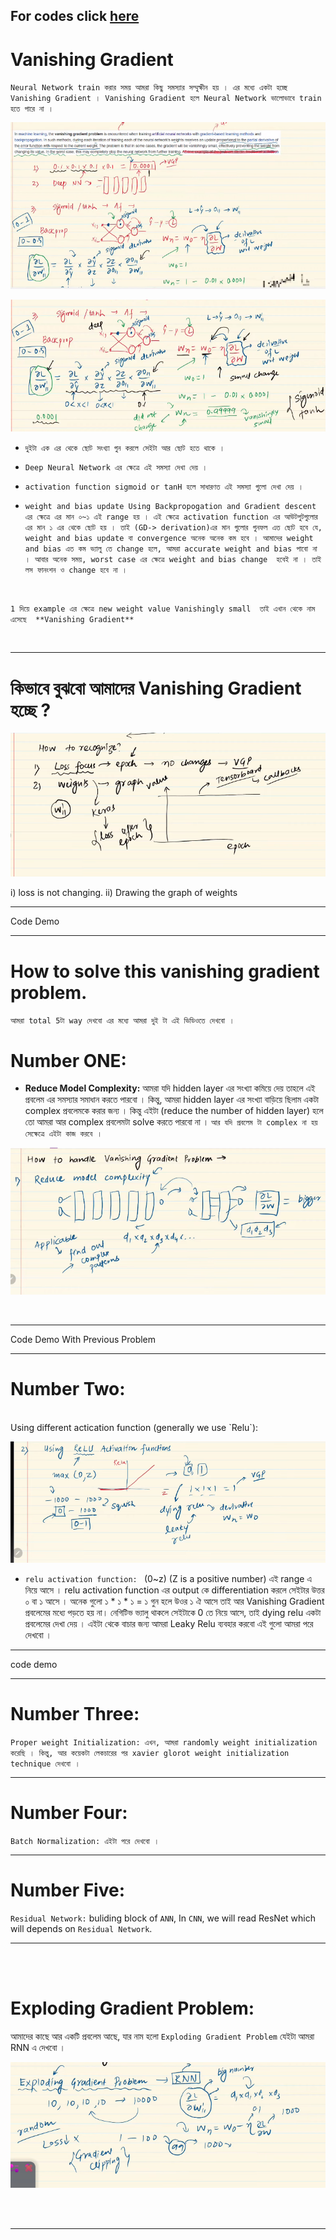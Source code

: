 For codes click [here](https://github.com/AbuTaher003/Deep-Learning-DL/blob/main/Codes/20_Vanishing_Gradient_Descent.ipynb)
---

# Vanishing Gradient 

`Neural Network train করার সময় আমরা কিছু সমস্যার সম্মুক্ষীন হয় । এর মধ্যে একটা হচ্ছে Vanishing Gradient । Vanishing Gradient হলে Neural Network ভালোভাবে train হতে পারে না । `

![Alt text](img/image-126.png)

![Alt text](img/image-127.png)

- `দুইটা এক এর থেকে ছোট সংখ্যা গুন করলে সেইটা আর ছোট হতে থাকে । `

- `Deep Neural Network এর ক্ষেত্রে এই সমস্যা দেখা দেয় । `

- `activation function sigmoid or tanH হলে সাধারণত এই সমস্যা গুলো দেখা দেয় ।`

- `weight and bias update Using Backpropogation and Gradient descent এর ক্ষেত্রে এর মান ০~১ এই range হয় । এই ক্ষেত্রে activation function এর আউটপুটগুলোর এর মান ১ এর থেকে ছোট হয় । তাই (GD-> derivation)এর মান গুলোর গুনফল এত ছোট হবে যে, weight and bias update বা convergence অনেক অনেক কম হবে । আমাদের weight and bias এত কম ভ্যালু তে change হলে, আমরা accurate weight and bias পাবো না । আবার অনেক সময়, worst case এর ক্ষেত্রে weight and bias change  হবেই না । তাই লস ফানংশন ও change হবে না ।`
<br>

`1 দিয়ে example এর ক্ষেত্রে new weight value Vanishingly small  তাই এখান থেকে নাম এসেছে  **Vanishing Gradient** `

<br>

---

# কিভাবে বুঝবো আমাদের Vanishing Gradient হচ্ছে ?

![Alt text](img/image-128.png)

i) loss is not changing.
ii) Drawing the graph of weights

---

Code Demo

---

# How to solve this vanishing gradient problem.

`আমরা total 5টা way দেখবো এর মধ্যে আমরা দুই টা এই ভিডিওতে দেখবো । `

# Number ONE:

- **Reduce Model Complexity:** আমরা যদি  hidden layer এর সংখ্যা কমিয়ে দেয় তাহলে এই প্রবলেম এর সমস্যার সমাধান করতে পারবো । কিন্তু, আমরা hidden layer এর সংখ্যা বাড়িয়ে ছিলাম একটা complex প্রবলেমকে করার জন্য । কিন্তু এইটা (reduce the number of hidden layer) হলে তো আমরা আর complex প্রবলেমটা  solve করতে পারবো না । `আর যদি প্রবলেম টা complex না হয় সেক্ষেত্রে এইটা কাজ করবে । `


![Alt text](img/image-129.png)

<br>

---

Code Demo With Previous Problem

---

# Number Two:

<br>
Using different actication function (generally we use `Relu`):
<br>

![Alt text](img/image-130.png)

- `relu activation function: ` (0~z) (Z is a positive number) এই range এ নিয়ে আসে । relu activation function এর  output কে  differentiation করলে সেইটার উত্তর ০ বা ১ আসে । অনেক গুলো ১ * ১ * ১ = ১ গুন হলে উওর ১ ঐ আসে  তাই আর Vanishing Gradient প্রবলেমের মধ্যে পড়তে হয় না। নেগিটিভ ভ্যালু থাকলে সেইটাকে 0 তে নিয়ে আসে, তাই dying relu একটা প্রবলেমের দেখা দেয় । এইটা থেকে বাচার জন্য আমরা Leaky Relu ব্যবহার করবো এই গুলো আমরা পরে দেখবো । 


---

code demo

---


# Number Three: 

`Proper weight Initialization: এখন, আমরা randomly weight initialization করেছি । কিন্তু, আর কয়েকটা লেকচারের পর xavier glorot weight initialization technique দেখবো । `

---

# Number Four:

`Batch Normalization: এইটা পরে দেখবো । `

---

# Number Five:

`Residual Network:` buliding block of `ANN`, In `CNN`, we will read ResNet which will depends on `Residual Network`.


---

<br> <br> 

# Exploding Gradient Problem:

আমাদের কাছে আর একটি প্রবলেম আছে, যার নাম হলো `Exploding Gradient Problem` যেইটা আমরা RNN এ দেখবো ।  

![Alt text](img/image-131.png)

<br>
<br>

---

